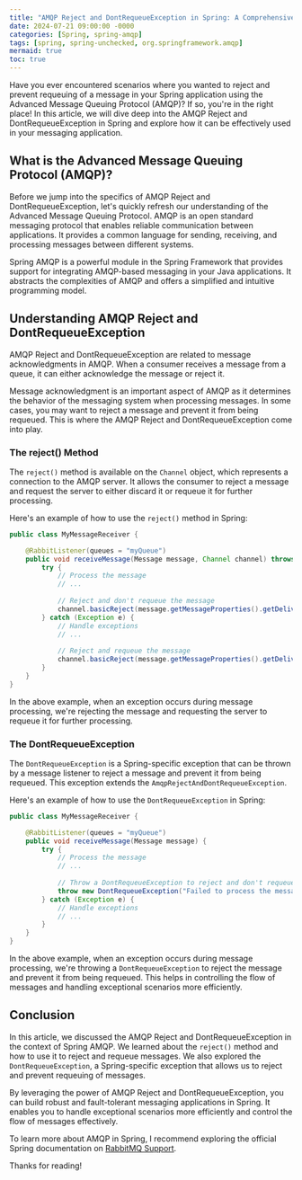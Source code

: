 ```yaml
---
title: "AMQP Reject and DontRequeueException in Spring: A Comprehensive Guide"
date: 2024-07-21 09:00:00 -0000
categories: [Spring, spring-amqp]
tags: [spring, spring-unchecked, org.springframework.amqp]
mermaid: true
toc: true
---
```



Have you ever encountered scenarios where you wanted to reject and prevent requeuing of a message in your Spring application using the Advanced Message Queuing Protocol (AMQP)? If so, you're in the right place! In this article, we will dive deep into the AMQP Reject and DontRequeueException in Spring and explore how it can be effectively used in your messaging application.

## What is the Advanced Message Queuing Protocol (AMQP)?

Before we jump into the specifics of AMQP Reject and DontRequeueException, let's quickly refresh our understanding of the Advanced Message Queuing Protocol. AMQP is an open standard messaging protocol that enables reliable communication between applications. It provides a common language for sending, receiving, and processing messages between different systems.

Spring AMQP is a powerful module in the Spring Framework that provides support for integrating AMQP-based messaging in your Java applications. It abstracts the complexities of AMQP and offers a simplified and intuitive programming model.

## Understanding AMQP Reject and DontRequeueException

AMQP Reject and DontRequeueException are related to message acknowledgments in AMQP. When a consumer receives a message from a queue, it can either acknowledge the message or reject it.

Message acknowledgment is an important aspect of AMQP as it determines the behavior of the messaging system when processing messages. In some cases, you may want to reject a message and prevent it from being requeued. This is where the AMQP Reject and DontRequeueException come into play.

### The reject() Method

The `reject()` method is available on the `Channel` object, which represents a connection to the AMQP server. It allows the consumer to reject a message and request the server to either discard it or requeue it for further processing.

Here's an example of how to use the `reject()` method in Spring:

```java
public class MyMessageReceiver {

    @RabbitListener(queues = "myQueue")
    public void receiveMessage(Message message, Channel channel) throws IOException {
        try {
            // Process the message
            // ...
            
            // Reject and don't requeue the message
            channel.basicReject(message.getMessageProperties().getDeliveryTag(), false);
        } catch (Exception e) {
            // Handle exceptions
            // ...
            
            // Reject and requeue the message
            channel.basicReject(message.getMessageProperties().getDeliveryTag(), true);
        }
    }
}
```

In the above example, when an exception occurs during message processing, we're rejecting the message and requesting the server to requeue it for further processing.

### The DontRequeueException

The `DontRequeueException` is a Spring-specific exception that can be thrown by a message listener to reject a message and prevent it from being requeued. This exception extends the `AmqpRejectAndDontRequeueException`.

Here's an example of how to use the `DontRequeueException` in Spring:

```java
public class MyMessageReceiver {

    @RabbitListener(queues = "myQueue")
    public void receiveMessage(Message message) {
        try {
            // Process the message
            // ...
            
            // Throw a DontRequeueException to reject and don't requeue the message
            throw new DontRequeueException("Failed to process the message");
        } catch (Exception e) {
            // Handle exceptions
            // ...
        }
    }
}
```

In the above example, when an exception occurs during message processing, we're throwing a `DontRequeueException` to reject the message and prevent it from being requeued. This helps in controlling the flow of messages and handling exceptional scenarios more efficiently.

## Conclusion

In this article, we discussed the AMQP Reject and DontRequeueException in the context of Spring AMQP. We learned about the `reject()` method and how to use it to reject and requeue messages. We also explored the `DontRequeueException`, a Spring-specific exception that allows us to reject and prevent requeuing of messages.

By leveraging the power of AMQP Reject and DontRequeueException, you can build robust and fault-tolerant messaging applications in Spring. It enables you to handle exceptional scenarios more efficiently and control the flow of messages effectively.

To learn more about AMQP in Spring, I recommend exploring the official Spring documentation on [RabbitMQ Support](https://docs.spring.io/spring-amqp/docs/current/reference/html/#rabbitmq).

Thanks for reading!

